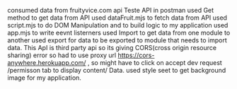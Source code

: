 consumed data from fruityvice.com api
Teste API in postman
used Get method to get data from API
used dataFruit.mjs to fetch data from API
used script.mjs to do DOM Manipulation and to build logic to my application
used app.mjs to write eevnt listerners
used Import to get data from one module to another
used export for data to be exported to module that needs to import data.
This ApI is third party api so its giving CORS(cross origin resource sharing) error so had to use proxy url https://cors-anywhere.herokuapp.com/ , so might have to click on  accept dev request /permisson tab to display content/ Data.
used style seet to get background image for my application.